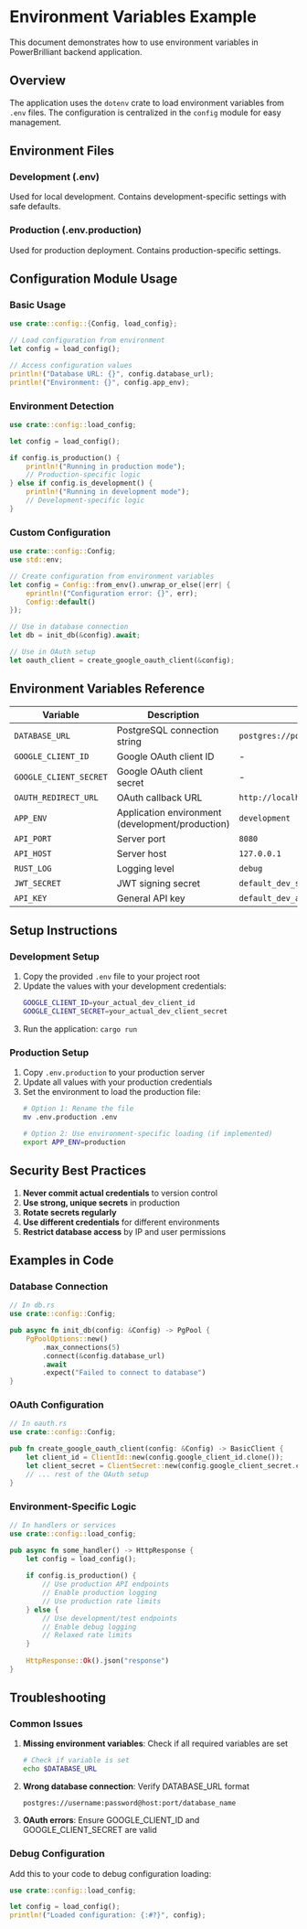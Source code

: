 # Environment Variables Example

This document demonstrates how to use environment variables in PowerBrilliant backend application.

## Overview

The application uses the `dotenv` crate to load environment variables from `.env` files. The configuration is centralized in the `config` module for easy management.

## Environment Files

### Development (.env)
Used for local development. Contains development-specific settings with safe defaults.

### Production (.env.production)
Used for production deployment. Contains production-specific settings.

## Configuration Module Usage

### Basic Usage

```rust
use crate::config::{Config, load_config};

// Load configuration from environment
let config = load_config();

// Access configuration values
println!("Database URL: {}", config.database_url);
println!("Environment: {}", config.app_env);
```

### Environment Detection

```rust
use crate::config::load_config;

let config = load_config();

if config.is_production() {
    println!("Running in production mode");
    // Production-specific logic
} else if config.is_development() {
    println!("Running in development mode");
    // Development-specific logic
}
```

### Custom Configuration

```rust
use crate::config::Config;
use std::env;

// Create configuration from environment variables
let config = Config::from_env().unwrap_or_else(|err| {
    eprintln!("Configuration error: {}", err);
    Config::default()
});

// Use in database connection
let db = init_db(&config).await;

// Use in OAuth setup
let oauth_client = create_google_oauth_client(&config);
```

## Environment Variables Reference

| Variable | Description | Default | Required |
|----------|-------------|---------|----------|
| `DATABASE_URL` | PostgreSQL connection string | `postgres://postgres:1234@localhost/powerbrilliant` | Yes |
| `GOOGLE_CLIENT_ID` | Google OAuth client ID | - | Yes |
| `GOOGLE_CLIENT_SECRET` | Google OAuth client secret | - | Yes |
| `OAUTH_REDIRECT_URL` | OAuth callback URL | `http://localhost:8080/auth/google/callback` | Yes |
| `APP_ENV` | Application environment (development/production) | `development` | No |
| `API_PORT` | Server port | `8080` | No |
| `API_HOST` | Server host | `127.0.0.1` | No |
| `RUST_LOG` | Logging level | `debug` | No |
| `JWT_SECRET` | JWT signing secret | `default_dev_secret` | No |
| `API_KEY` | General API key | `default_dev_api_key` | No |

## Setup Instructions

### Development Setup

1. Copy the provided `.env` file to your project root
2. Update the values with your development credentials:
   ```bash
   GOOGLE_CLIENT_ID=your_actual_dev_client_id
   GOOGLE_CLIENT_SECRET=your_actual_dev_client_secret
   ```
3. Run the application: `cargo run`

### Production Setup

1. Copy `.env.production` to your production server
2. Update all values with your production credentials
3. Set the environment to load the production file:
   ```bash
   # Option 1: Rename the file
   mv .env.production .env
   
   # Option 2: Use environment-specific loading (if implemented)
   export APP_ENV=production
   ```

## Security Best Practices

1. **Never commit actual credentials** to version control
2. **Use strong, unique secrets** in production
3. **Rotate secrets regularly**
4. **Use different credentials** for different environments
5. **Restrict database access** by IP and user permissions

## Examples in Code

### Database Connection

```rust
// In db.rs
use crate::config::Config;

pub async fn init_db(config: &Config) -> PgPool {
    PgPoolOptions::new()
        .max_connections(5)
        .connect(&config.database_url)
        .await
        .expect("Failed to connect to database")
}
```

### OAuth Configuration

```rust
// In oauth.rs
use crate::config::Config;

pub fn create_google_oauth_client(config: &Config) -> BasicClient {
    let client_id = ClientId::new(config.google_client_id.clone());
    let client_secret = ClientSecret::new(config.google_client_secret.clone());
    // ... rest of the OAuth setup
}
```

### Environment-Specific Logic

```rust
// In handlers or services
use crate::config::load_config;

pub async fn some_handler() -> HttpResponse {
    let config = load_config();
    
    if config.is_production() {
        // Use production API endpoints
        // Enable production logging
        // Use production rate limits
    } else {
        // Use development/test endpoints
        // Enable debug logging  
        // Relaxed rate limits
    }
    
    HttpResponse::Ok().json("response")
}
```

## Troubleshooting

### Common Issues

1. **Missing environment variables**: Check if all required variables are set
   ```bash
   # Check if variable is set
   echo $DATABASE_URL
   ```

2. **Wrong database connection**: Verify DATABASE_URL format
   ```
   postgres://username:password@host:port/database_name
   ```

3. **OAuth errors**: Ensure GOOGLE_CLIENT_ID and GOOGLE_CLIENT_SECRET are valid

### Debug Configuration

Add this to your code to debug configuration loading:

```rust
use crate::config::load_config;

let config = load_config();
println!("Loaded configuration: {:#?}", config);
```